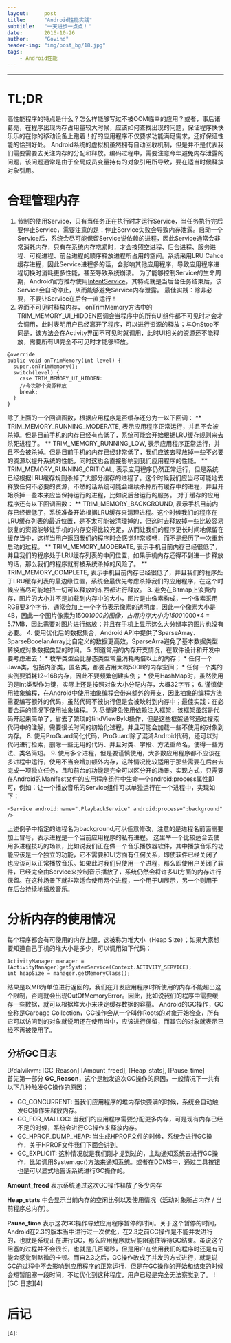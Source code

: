 ```yaml
---
layout:     post
title:      "Android性能实践"
subtitle:   "一天进步一点点！"
date:       2016-10-26
author:     "Govind"
header-img: "img/post_bg/18.jpg"
tags:
    - Android性能
---
```



---

# TL;DR

高性能程序的特点是什么？怎么样能够写过不被OOM临幸的应用？或者，事后诸葛亮，在程序出现内存占用量较大时候，应该如何查找出现的问题，保证程序快快乐乐的在你的移动设备上跑着！好的应用程序不仅要求功能满足需求，还好保证性能的恰到好处。
Android系统的虚拟机虽然拥有自动回收机制，但是并不是代表我们需要需要去关注内存的分配和释放。编码过程中，需要注意今年避免内存泄露的问题，该问题通常是由于全局成员变量持有的对象引用所导致，要在适当时候释放对象引用。


# 合理管理内存
  1. 节制的使用Service，只有当任务正在执行时才运行Service，当任务执行完后要停止Service，需要注意的是：停止Service失败会导致内存泄露。启动一个 Service后，系统会尽可能保留Service说依赖的进程，因此Service通常会非常消耗内存，只有在系统内存吃紧时，才会按照空进程、后台进程、服务进程、可视进程、前台进程的顺序释放进程所占用的空间。系统采用LRU Cahce缓存进程，因此Service进程多的话，会影响其他应用程序，导致应用程序进程切换时消耗更多性能，甚至导致系统崩溃。
  为了能够控制Service的生命周期，Android官方推荐使用[IntentService][3]，其特点就是当后台任务结束后，该Service会自动停止，从而能够避免Service内存泄露。
  最佳实践：除非必要，不要让Service在后台一直运行！
  2. 界面不可见时释放内存， onTrimMemory方法中的TRIM_MEMORY_UI_HIDDEN回调会当程序中的所有UI组件都不可见时才会才会调用，此时表明用户已经离开了程序，可以进行资源的释放；与OnStop不同是，该方法会在Activity界面不可见时就调用，此时UI相关的资源还不能释放，需要所有UI完全不可见时才能够释放。

  ```
  @override
  public void onTrimMemory(int level) {
    super.onTrimMemory();
    switch(level) {
      case TRIM_MEMORY_UI_HIDDEN:
      //今次那个资源释放
      break;
    }
  }
  ```

  除了上面的一个回调函数，根据应用程序是否缓存还分为一以下回调：
  ** TRIM_MEMORY_RUNNING_MODERATE, 表示应用程序正常运行，并且不会被杀掉。但是目前手机的内存已经有点低了，系统可能会开始根据LRU缓存规则来去杀死进程了。
  ** TRIM_MEMORY_RUNNING_LOW, 表示应用程序正常运行，并且不会被杀掉。但是目前手机的内存已经非常低了，我们应该去释放掉一些不必要的资源以提升系统的性能，同时这也会直接影响到我们应用程序的性能。
  ** TRIM_MEMORY_RUNNING_CRITICAL, 表示应用程序仍然正常运行，但是系统已经根据LRU缓存规则杀掉了大部分缓存的进程了。这个时候我们应当尽可能地去释放任何不必要的资源，不然的话系统可能会继续杀掉所有缓存中的进程，并且开始杀掉一些本来应当保持运行的进程，比如说后台运行的服务。
对于缓存的应用程序还有以下回调函数：
  ** TRIM_MEMORY_BACKGROUND, 表示手机目前内存已经很低了，系统准备开始根据LRU缓存来清理进程。这个时候我们的程序在LRU缓存列表的最近位置，是不太可能被清理掉的，但这时去释放掉一些比较容易恢复的资源能够让手机的内存变得比较充足，从而让我们的程序更长时间地保留在缓存当中，这样当用户返回我们的程序时会感觉非常顺畅，而不是经历了一次重新启动的过程。
  ** TRIM_MEMORY_MODERATE, 表示手机目前内存已经很低了，并且我们的程序处于LRU缓存列表的中间位置，如果手机内存还得不到进一步释放的话，那么我们的程序就有被系统杀掉的风险了。
  ** TRIM_MEMORY_COMPLETE, 表示手机目前内存已经很低了，并且我们的程序处于LRU缓存列表的最边缘位置，系统会最优先考虑杀掉我们的应用程序，在这个时候应当尽可能地把一切可以释放的东西都进行释放。
  3. 避免在Bitmap上浪费内存，图片的大小并不是加载到内存中的大小，图片是由像素构成，一个像素采用RGB要3个字节，通常会加上一个字节表示像素的透明度，因此一个像素大小是4B，因此一个图片像素为1500*1000的图像，占用内存大小为1500*1000*4 = 5.7MB，因此需要对图片进行缩放；并且在手机上显示这么大分辨率的图片也没有必要。
  4. 使用优化后的数据集合，Android API中提供了SparseArray、SparseBooelanArray比自定义的数据更高效，SparseArra避免了基本数据类型转换成对象数据类型的时间。
  5. 知道常用的内存开支情况，在软件设计和开发中要考虑进去：
    * 枚举类型会比静态类型常量消耗两倍以上的内存；
    * 任何一个Java类，包括内部类，匿名类，都要占用大概500B的内存空间；
    * 任何一个类的实例要消耗12~16B内存，因此不要频繁创建实例；
    * 使用HashMap时，虽然使用的是int类型作为键，实际上还是按照对象大小分配内存，大概32字节；
  6. 谨慎使用抽象编程，在Android中使用抽象编程会带来额外的开支，因此抽象的编程方法需要编写额外的代码，虽然代码不被执行但是会被映射到内存中；最佳实践：在必要合适的情况下使用抽象编程。
  7. 尽量避免使用依赖注入框架，该框架虽然是代码开起来简单了，省去了繁琐的findViewById操作，但是这些框架通常通过搜索代码中的注解，需要很长时间的初始化过程，并且可能会加载一些不使用的对象到内存。
  8. 使用ProGuard简化代码，ProGuard除了混淆Android代码，还可以对代码进行检索，删除一些无用的代码、并且对类、字段、方法重命名，使得一些方法、类名简短。
  9. 使用多个进程，但是要谨慎使用，大多数应用程序都不应该在多进程中运行，使用不当会增加额外内存，这种情况比较适用于那些需要在后台去完成一项独立任务，且和前台的功能是完全可以区分开的场景。实现方式，只需要在Android的Manifest文件的应用程序组件中生命一个android:process属性即可，例如：让一个播放音乐的Service组件可以单独运行在一个进程中，实现如下：

  ```
  <Service android:name=".PlaybackService" android:process=":background" />
  ```

  上述例子中指定的进程名为background,可以任意修改，注意的是进程名前面需要加上冒号，表示进程是一个当前应用程序的私有进程。
  这里举一个比较适合去使用多进程技巧的场景，比如说我们正在做一个音乐播放器软件，其中播放音乐的功能应该是一个独立的功能，它不需要和UI方面有任何关系，即使软件已经关闭了也应该可以正常播放音乐。如果此时我们只使用一个进程，那么即使用户关闭了软件，已经完全由Service来控制音乐播放了，系统仍然会将许多UI方面的内存进行保留。在这种场景下就非常适合使用两个进程，一个用于UI展示，另一个则用于在后台持续地播放音乐。

# 分析内存的使用情况

  每个程序都会有可使用的内存上限，这被称为堆大小（Heap Size）；如果大家想要知道自己手机的堆大小是多少，可以调用如下代码：

  ```
  ActivityManager manager = (ActivityManager)getSystemService(Context.ACTIVITY_SERVICE);  
  int heapSize = manager.getMemoryClass();  
  ```
  结果是以MB为单位进行返回的，我们在开发应用程序时所使用的内存不能超出这个限制，否则就会出现OutOfMemoryError。因此，比如说我们的程序中需要缓存一些数据，就可以根据堆大小来决定缓存数据的容量。
  Android的GC操作，GC全称是Garbage Collection，GC操作会从一个叫作Roots的对象开始检查，所有它可以访问到的对象就说明还在使用当中，应该进行保留，而其它的对象就表示已经不再被使用了。
## 分析GC日志
  D/dalvikvm: [GC_Reason] [Amount_freed], [Heap_stats], [Pause_time]  
  首先第一部分 **GC_Reason**，这个是触发这次GC操作的原因，一般情况下一共有以下几种触发GC操作的原因：
  * GC_CONCURRENT: 当我们应用程序的堆内存快要满的时候，系统会自动触发GC操作来释放内存。
  * GC_FOR_MALLOC: 当我们的应用程序需要分配更多内存，可是现有内存已经不足的时候，系统会进行GC操作来释放内存。
  * GC_HPROF_DUMP_HEAP: 当生成HPROF文件的时候，系统会进行GC操作，关于HPROF文件我们下面会讲到。
  * GC_EXPLICIT: 这种情况就是我们刚才提到过的，主动通知系统去进行GC操作，比如调用System.gc()方法来通知系统。或者在DDMS中，通过工具按钮也是可以显式地告诉系统进行GC操作的。

  **Amount_freed** 表示系统通过这次GC操作释放了多少内存

  **Heap_stats** 中会显示当前内存的空闲比例以及使用情况（活动对象所占内存 / 当前程序总内存）。

  **Pause_time** 表示这次GC操作导致应用程序暂停的时间。关于这个暂停的时间，Android在2.3的版本当中进行过一次优化，在2.3之前GC操作是不能并发进行的，也就是系统正在进行GC，那么应用程序就只能阻塞住等待GC结束。虽说这个阻塞的过程并不会很长，也就是几百毫秒，但是用户在使用我们的程序时还是有可能会感觉到略微的卡顿。而自2.3之后，GC操作改成了并发的方式进行，就是说GC的过程中不会影响到应用程序的正常运行，但是在GC操作的开始和结束的时候会短暂阻塞一段时间，不过优化到这种程度，用户已经是完全无法察觉到了。
  ![GC 日志][4]

# 后记


[1]:http://blog.csdn.net/sinyu890807/article/details/42238627          "Android最佳性能实践1"
[2]:http://blog.csdn.net/sinyu890807/article/details/42238633      "Android最佳性能实践2"
[3]: http://blog.csdn.net/guolin_blog/article/details/26365913 "IntentService使用"
[4]: 
